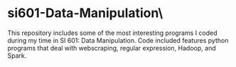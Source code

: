 # si601-Data-Manipulation\
This repository includes some of the most interesting programs I coded during my time in SI 601: Data Manipulation. 
Code included features python programs that deal with webscraping, regular expression, Hadoop, and Spark.